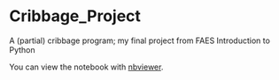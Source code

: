 # Cribbage_Project
A (partial) cribbage program; my final project from FAES Introduction to Python

You can view the notebook with [nbviewer](https://nbviewer.jupyter.org/github/earnestt1234/Cribbage_Project/blob/master/Cribbage.ipynb).
